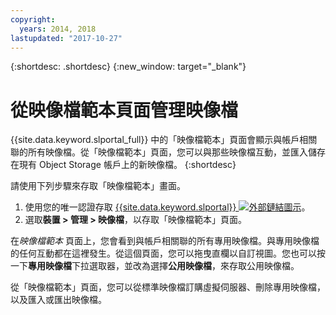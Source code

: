 ```yaml
---
copyright:
  years: 2014, 2018
lastupdated: "2017-10-27"
---
```


{:shortdesc: .shortdesc}
{:new_window: target="_blank"}

# 從映像檔範本頁面管理映像檔

{{site.data.keyword.slportal_full}} 中的「映像檔範本」頁面會顯示與帳戶相關聯的所有映像檔。從「映像檔範本」頁面，您可以與那些映像檔互動，並匯入儲存在現有 Object
Storage 帳戶上的新映像檔。
{:shortdesc}

請使用下列步驟來存取「映像檔範本」畫面。

1. 使用您的唯一認證存取 [{{site.data.keyword.slportal}} ![外部鏈結圖示](../../icons/launch-glyph.svg "外部鏈結圖示")](https://control.softlayer.com/)。
2. 選取**裝置 > 管理 > 映像檔**，以存取「映像檔範本」頁面。

在*映像檔範本* 頁面上，您會看到與帳戶相關聯的所有專用映像檔。與專用映像檔的任何互動都在這裡發生。從這個頁面，您可以拖曳直欄以自訂視圖。您也可以按一下**專用映像檔**下拉選取器，並改為選擇**公用映像檔**，來存取公用映像檔。 

從「映像檔範本」頁面，您可以從標準映像檔訂購虛擬伺服器、刪除專用映像檔，以及匯入或匯出映像檔。 
